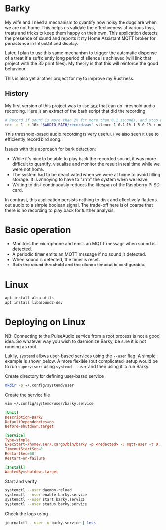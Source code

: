 # Barky
My wife and I need a mechanism to quantify how noisy the dogs are when we are
not home. This helps us validate the effectiveness of various toys, treats and
tricks to keep them happy on their own. This application detects the presence of
sound and reports it my Home Assistant MQTT broker for persistence in InfluxDB
and display.

Later, I plan to use this same mechanism to trigger the automatic dispense of a
treat if a sufficiently long period of silence is achieved (will link that
project with the 3D print files). My theory is that this will reinforce the good
behaviour.

This is also yet another project for my to improve my Rustiness.

## History
My first version of this project was to use [sox](https://sox.sourceforge.net/)
that can do threshold audio recording. Here is an extract of the bash script
that did the recording. 

```bash
# Record if sound is more than 2% for more than 0.1 seconds, and stop once less than 3% for 5 seconds. Split file
rec -c 1 -r 16k "$AUDIO_PATH/record.wav" silence 1 0.1 1% 1 5.0 1% : newfile : restart
```

This threshold-based audio recording is very useful. I've also seen it use to
efficiently record bird song.

Issues with this approach for bark detection:
- While it's nice to be able to play back the recorded sound, it was more
  difficult to quantify, visualise and monitor the result in real time while we
  were not home.
- The system had to be deactivated when we were at home to avoid filling
  storage. It is annoying to have to "arm" the system when we leave.
- Writing to disk continuously reduces the lifespan of the Raspberry Pi SD
  card.

In contrast, this application persists nothing to disk and effectively flattens
out audio to a simple boolean signal. The trade-off here is of coarse that there
is no recording to play back for further analysis.

# Basic operation
- Monitors the microphone and emits an MQTT message when sound is detected. 
- A periodic timer emits an MQTT message if no sound is detected.
- When sound is detected, the timer is reset.
- Both the sound threshold and the silence timeout is configurable.


# Linux
```bash
apt install alsa-utils
apt install libasound2-dev
```

# Deploying on Linux
NB: Connecting to the PulseAudio service from a root process is not a good idea.
So whatever way you wish to daemonize Barky, be sure it is not running as root.

Lukily, `systemd` allows user-based services using the `--user` flag. A simple
example is shown below. A more flexible (but complicated) setup would be to run
`supervisord` using `systemd --user` and then using it to run Barky.

Create directory for defining user-based service
```bash
mkdir -p ~/.config/systemd/user
```

Create the service file
```bash
vim ~/.config/systemd/user/barky.service
```
```conf
[Unit]
Description=Barky
DefaultDependencies=no
Before=shutdown.target

[Service]
Type=simple
ExecStart=/home/user/.cargo/bin/barky -p <redacted> -u mqtt-user -t 0.1 -i pulse 
TimeoutStartSec=0
RestartSec=60
Restart=on-failure

[Install]
WantedBy=shutdown.target
```

Start and verify
```bash
systemctl --user daemon-reload
systemctl --user enable barky.service
systemctl --user start barky.service
systemctl --user status barky.service
```

Check the logs using 
```bash
journalctl --user -u barky.service | less
```

